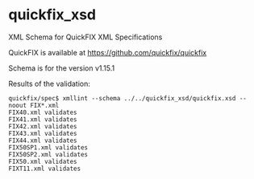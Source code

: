 # quickfix_xsd
XML Schema for QuickFIX XML Specifications

QuickFIX is available at https://github.com/quickfix/quickfix

Schema is for the version v1.15.1

Results of the validation:

```
quickfix/spec$ xmllint --schema ../../quickfix_xsd/quickfix.xsd --noout FIX*.xml 
FIX40.xml validates
FIX41.xml validates
FIX42.xml validates
FIX43.xml validates
FIX44.xml validates
FIX50SP1.xml validates
FIX50SP2.xml validates
FIX50.xml validates
FIXT11.xml validates

```
